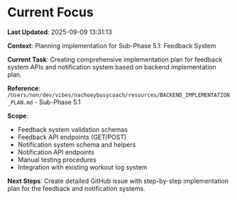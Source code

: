 # Current Focus

**Last Updated**: 2025-09-09 13:31:13

**Context**: Planning implementation for Sub-Phase 5.1: Feedback System

**Current Task**: Creating comprehensive implementation plan for feedback system APIs and notification system based on backend implementation plan.

**Reference**: `/Users/non/dev/vibes/nachoeybusycoach/resources/BACKEND_IMPLEMENTATION_PLAN.md` - Sub-Phase 5.1

**Scope**: 
- Feedback system validation schemas
- Feedback API endpoints (GET/POST)
- Notification system schema and helpers
- Notification API endpoints
- Manual testing procedures
- Integration with existing workout log system

**Next Steps**: Create detailed GitHub issue with step-by-step implementation plan for the feedback and notification systems.